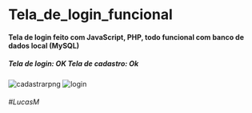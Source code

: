 <h1>Tela_de_login_funcional </h1>

<h4> Tela de login feito com JavaScript, PHP, todo funcional com banco de dados local (MySQL) </h4>


<h5> Tela de login: OK 
  Tela de cadastro: Ok </h5> 

![cadastrarpng](https://user-images.githubusercontent.com/66708305/107311029-65b05800-6a6c-11eb-9294-34509efa3912.png)
![login](https://user-images.githubusercontent.com/66708305/107311039-68ab4880-6a6c-11eb-924e-6b890d5c1f75.png)


<h6> #LucasM </h6>
